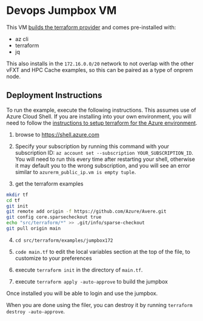 # Devops Jumpbox VM

This VM [builds the terraform provider](../../providers/terraform-provider-avere#build-the-terraform-provider-binary) and comes pre-installed with:
* az cli
* terraform
* jq

This also installs in the `172.16.0.0/20` network to not overlap with the other vFXT and HPC Cache examples, so this can be paired as a type of onprem node.

## Deployment Instructions

To run the example, execute the following instructions.  This assumes use of Azure Cloud Shell.  If you are installing into your own environment, you will need to follow the [instructions to setup terraform for the Azure environment](https://docs.microsoft.com/en-us/azure/terraform/terraform-install-configure).

1. browse to https://shell.azure.com

2. Specify your subscription by running this command with your subscription ID:  ```az account set --subscription YOUR_SUBSCRIPTION_ID```.  You will need to run this every time after restarting your shell, otherwise it may default you to the wrong subscription, and you will see an error similar to `azurerm_public_ip.vm is empty tuple`.

3. get the terraform examples
```bash
mkdir tf
cd tf
git init
git remote add origin -f https://github.com/Azure/Avere.git
git config core.sparsecheckout true
echo "src/terraform/*" >> .git/info/sparse-checkout
git pull origin main
```

4. `cd src/terraform/examples/jumpbox172`

7. `code main.tf` to edit the local variables section at the top of the file, to customize to your preferences

8. execute `terraform init` in the directory of `main.tf`.

9. execute `terraform apply -auto-approve` to build the jumpbox

Once installed you will be able to login and use the jumpbox.

When you are done using the filer, you can destroy it by running `terraform destroy -auto-approve`.
